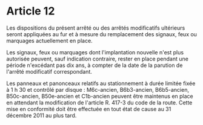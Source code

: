 # Article 12

Les dispositions du présent arrêté ou des arrêtés modificatifs ultérieurs seront appliquées au fur et à mesure du remplacement des signaux, feux ou marquages actuellement en place.

Les signaux, feux ou marquages dont l'implantation nouvelle n'est plus autorisée peuvent, sauf indication contraire, rester en place pendant une période n'excédant pas dix ans, à compter de la date de la parution de l'arrêté modificatif correspondant.

Les panneaux et panonceaux relatifs au stationnement à durée limitée fixée à 1 h 30 et contrôlé par disque : M6c-ancien, B6b3-ancien, B6b5-ancien, B50c-ancien, B50e-ancien et C1b-ancien peuvent être maintenus en place en attendant la modification de l'article R. 417-3 du code de la route. Cette mise en conformité doit être effectuée en tout état de cause au 31 décembre 2011 au plus tard.
